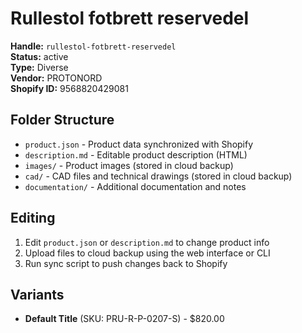# Rullestol fotbrett reservedel

**Handle:** `rullestol-fotbrett-reservedel`  
**Status:** active  
**Type:** Diverse  
**Vendor:** PROTONORD  
**Shopify ID:** 9568820429081  

## Folder Structure

- `product.json` - Product data synchronized with Shopify
- `description.md` - Editable product description (HTML)
- `images/` - Product images (stored in cloud backup)
- `cad/` - CAD files and technical drawings (stored in cloud backup)
- `documentation/` - Additional documentation and notes

## Editing

1. Edit `product.json` or `description.md` to change product info
2. Upload files to cloud backup using the web interface or CLI
3. Run sync script to push changes back to Shopify

## Variants

- **Default Title** (SKU: PRU-R-P-0207-S) - $820.00
